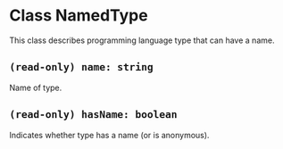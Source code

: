 # Class NamedType

This class describes programming language type that can have a name.

## `(read-only) name: string`

Name of type.

## `(read-only) hasName: boolean`

Indicates whether type has a name (or is anonymous).
